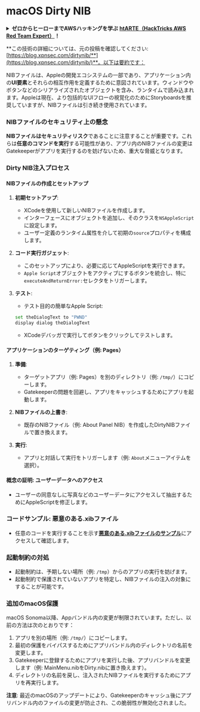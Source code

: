 # macOS Dirty NIB

<details>

<summary><strong>ゼロからヒーローまでAWSハッキングを学ぶ</strong> <a href="https://training.hacktricks.xyz/courses/arte"><strong>htARTE（HackTricks AWS Red Team Expert）</strong></a><strong>！</strong></summary>

HackTricksをサポートする他の方法：

- **HackTricksで企業を宣伝したい**または**HackTricksをPDFでダウンロードしたい**場合は、[**SUBSCRIPTION PLANS**](https://github.com/sponsors/carlospolop)をチェックしてください！
- [**公式PEASS＆HackTricksグッズ**](https://peass.creator-spring.com)を入手する
- [**The PEASS Family**](https://opensea.io/collection/the-peass-family)を発見し、独占的な[**NFTs**](https://opensea.io/collection/the-peass-family)のコレクション
- **💬 [Discordグループ](https://discord.gg/hRep4RUj7f)**に参加するか、[telegramグループ](https://t.me/peass)に参加するか、**Twitter** 🐦で私をフォローする [**@carlospolopm**](https://twitter.com/carlospolopm)**。**
- **ハッキングトリックを共有するには、** [**HackTricks**](https://github.com/carlospolop/hacktricks)と[**HackTricks Cloud**](https://github.com/carlospolop/hacktricks-cloud)のGitHubリポジトリにPRを提出してください。

</details>

**この技術の詳細については、元の投稿を確認してください: [https://blog.xpnsec.com/dirtynib/**](https://blog.xpnsec.com/dirtynib/)**。以下は要約です：

NIBファイルは、Appleの開発エコシステムの一部であり、アプリケーション内の**UI要素**とそれらの相互作用を定義するために意図されています。ウィンドウやボタンなどのシリアライズされたオブジェクトを含み、ランタイムで読み込まれます。Appleは現在、より包括的なUIフローの視覚化のためにStoryboardsを推奨していますが、NIBファイルは引き続き使用されています。

### NIBファイルのセキュリティ上の懸念
**NIBファイルはセキュリティリスク**であることに注意することが重要です。これらは**任意のコマンドを実行**する可能性があり、アプリ内のNIBファイルの変更はGatekeeperがアプリを実行するのを妨げないため、重大な脅威となります。

### Dirty NIB注入プロセス
#### NIBファイルの作成とセットアップ
1. **初期セットアップ**:
   - XCodeを使用して新しいNIBファイルを作成します。
   - インターフェースにオブジェクトを追加し、そのクラスを`NSAppleScript`に設定します。
   - ユーザー定義のランタイム属性を介して初期の`source`プロパティを構成します。

2. **コード実行ガジェット**:
   - このセットアップにより、必要に応じてAppleScriptを実行できます。
   - `Apple Script`オブジェクトをアクティブにするボタンを統合し、特に`executeAndReturnError:`セレクタをトリガーします。

3. **テスト**:
   - テスト目的の簡単なApple Script:
   ```bash
   set theDialogText to "PWND"
   display dialog theDialogText
   ```
   - XCodeデバッガで実行してボタンをクリックしてテストします。

#### アプリケーションのターゲティング（例: Pages）
1. **準備**:
   - ターゲットアプリ（例: Pages）を別のディレクトリ（例: `/tmp/`）にコピーします。
   - Gatekeeperの問題を回避し、アプリをキャッシュするためにアプリを起動します。

2. **NIBファイルの上書き**:
   - 既存のNIBファイル（例: About Panel NIB）を作成したDirtyNIBファイルで置き換えます。

3. **実行**:
   - アプリと対話して実行をトリガーします（例: `About`メニューアイテムを選択）。

#### 概念の証明: ユーザーデータへのアクセス
- ユーザーの同意なしに写真などのユーザーデータにアクセスして抽出するためにAppleScriptを修正します。

### コードサンプル: 悪意のある.xibファイル
- 任意のコードを実行することを示す[**悪意のある.xibファイルのサンプル**](https://gist.github.com/xpn/16bfbe5a3f64fedfcc1822d0562636b4)にアクセスして確認します。

### 起動制約の対処
- 起動制約は、予期しない場所（例: `/tmp`）からのアプリの実行を妨げます。
- 起動制約で保護されていないアプリを特定し、NIBファイルの注入の対象にすることが可能です。

### 追加のmacOS保護
macOS Sonoma以降、Appバンドル内の変更が制限されています。ただし、以前の方法は次のとおりです：
1. アプリを別の場所（例: `/tmp/`）にコピーします。
2. 最初の保護をバイパスするためにアプリバンドル内のディレクトリの名前を変更します。
3. Gatekeeperに登録するためにアプリを実行した後、アプリバンドルを変更します（例: MainMenu.nibをDirty.nibに置き換えます）。
4. ディレクトリの名前を戻し、注入されたNIBファイルを実行するためにアプリを再実行します。

**注意**: 最近のmacOSのアップデートにより、Gatekeeperのキャッシュ後にアプリバンドル内のファイルの変更が防止され、この脆弱性が無効化されました。
